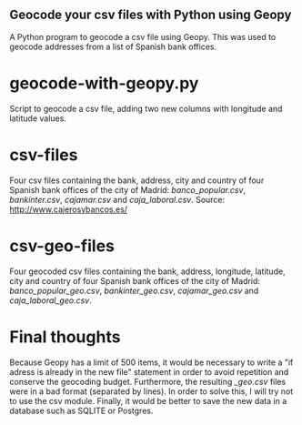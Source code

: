 ## Geocode your csv files with Python using Geopy

A Python program to geocode a csv file using Geopy. This was used to geocode addresses from a list of Spanish bank offices.

# geocode-with-geopy.py

Script to geocode a csv file, adding two new columns with longitude and latitude values.

# csv-files

Four csv files containing the bank, address, city and country of four Spanish bank offices of the city of Madrid: *banco_popular.csv*, *bankinter.csv*, *cajamar.csv* and *caja_laboral.csv*. Source: http://www.cajerosybancos.es/

# csv-geo-files

Four geocoded csv files containing the bank, address, longitude, latitude, city and country of four Spanish bank offices of the city of Madrid: *banco_popular_geo.csv*, *bankinter_geo.csv*, *cajamar_geo.csv* and *caja_laboral_geo.csv*.

# Final thoughts

Because Geopy has a limit of 500 items, it would be necessary to write a "if adress is already in the new file" statement in order to avoid repetition and conserve the geocoding budget. Furthermore, the resulting *_geo.csv* files were in a bad format (separated by lines). In order to solve this, I will try not to use the csv module. Finally, it would be better to save the new data in a database such as SQLITE or Postgres.

